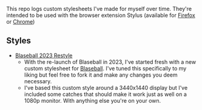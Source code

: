 This repo logs custom stylesheets I've made for myself over time. They're intended to be used with the browser extension Stylus (available for [Firefox](https://addons.mozilla.org/en-US/firefox/addon/styl-us/) or [Chrome](https://chrome.google.com/webstore/detail/stylus/clngdbkpkpeebahjckkjfobafhncgmne))

## Styles

* [Blaseball 2023 Restyle](https://github.com/eltrov/Custom-Userstyles/blob/master/Blaseball%202023%20Restyle.user.css)
  - With the re-launch of Blaseball in 2023, I've started fresh with a new custom stylesheet for [Blaseball](https://blaseball.com). I've tuned this specifically to my liking but feel free to fork it and make any changes you deem necessary.
  - I've based this custom style around a 3440x1440 display but I've included some catches that should make it work just as well on a 1080p monitor. With anything else you're on your own.
